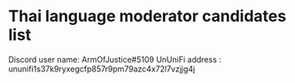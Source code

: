 # Thai language moderator candidates list

Discord user name: ArmOfJustice#5109
UnUniFi address : ununifi1s37k9ryxegcfp857r9pm79azc4x72l7vzjjg4j

